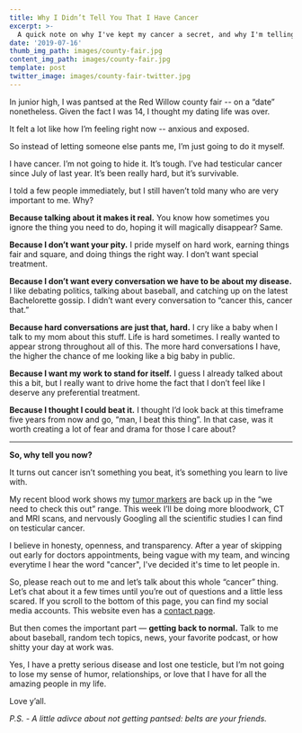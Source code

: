 ```yaml
---
title: Why I Didn’t Tell You That I Have Cancer 
excerpt: >-
  A quick note on why I've kept my cancer a secret, and why I'm telling you now.
date: '2019-07-16'
thumb_img_path: images/county-fair.jpg
content_img_path: images/county-fair.jpg
template: post
twitter_image: images/county-fair-twitter.jpg
---
```


In junior high, I was pantsed at the Red Willow county fair -- on a “date” nonetheless. Given the fact I was 14, I thought my dating life was over.

It felt a lot like how I’m feeling right now -- anxious and exposed. 

So instead of letting someone else pants me, I’m just going to do it myself.

I have cancer. I’m not going to hide it. It’s tough. I’ve had testicular cancer since July of last year. It’s been really hard, but it’s survivable.

I told a few people immediately, but I still haven’t told many who are very important to me. Why?

**Because talking about it makes it real.**
You know how sometimes you ignore the thing you need to do, hoping it will magically disappear? Same. 

**Because I don’t want your pity.**
I pride myself on hard work, earning things fair and square, and doing things the right way. I don’t want special treatment. 

**Because I don’t want every conversation we have to be about my disease.**
I like debating politics, talking about baseball, and catching up on the latest Bachelorette gossip. I didn’t want every conversation to “cancer this, cancer that.”

**Because hard conversations are just that, hard.**
I cry like a baby when I talk to my mom about this stuff. Life is hard sometimes. I really wanted to appear strong throughout all of this. The more hard conversations I have, the higher the chance of me looking like a big baby in public. 

**Because I want my work to stand for itself.**
I guess I already talked about this a bit, but I really want to drive home the fact that I don’t feel like I deserve any preferential treatment. 

**Because I thought I could beat it.**
I thought I’d look back at this timeframe five years from now and go, “man, I beat this thing”. In that case, was it worth creating a lot of fear and drama for those I care about?

------

**So, why tell you now?**

It turns out cancer isn’t something you beat, it’s something you learn to live with. 

My recent blood work shows my [tumor markers](https://www.cancer.org/cancer/testicular-cancer/detection-diagnosis-staging/how-diagnosed.html) are back up in the “we need to check this out” range. This week I’ll be doing more bloodwork, CT and MRI scans, and nervously Googling all the scientific studies I can find on testicular cancer. 

I believe in honesty, openness, and transparency. After a year of skipping out early for doctors appointments, being vague with my team, and wincing everytime I hear the word "cancer", I've decided it's time to let people in. 

So, please reach out to me and let’s talk about this whole “cancer” thing. Let’s chat about it a few times until you’re out of questions and a little less scared. If you scroll to the bottom of this page, you can find my social media accounts. This website even has a [contact page](https://drewb.tech/contact).

But then comes the important part — **getting back to normal.** Talk to me about baseball, random tech topics, news, your favorite podcast, or how shitty your day at work was. 

Yes, I have a pretty serious disease and lost one testicle, but I’m not going to lose my sense of humor, relationships, or love that I have for all the amazing people in my life.

Love y’all. 

*P.S. - A little adivce about not getting pantsed: belts are your friends.*
